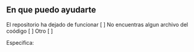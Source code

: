 ## En que puedo ayudarte

El repositorio ha dejado de funcionar [ ]
No encuentras algun archivo del coódigo [ ]
Otro [ ]

Especifica:

